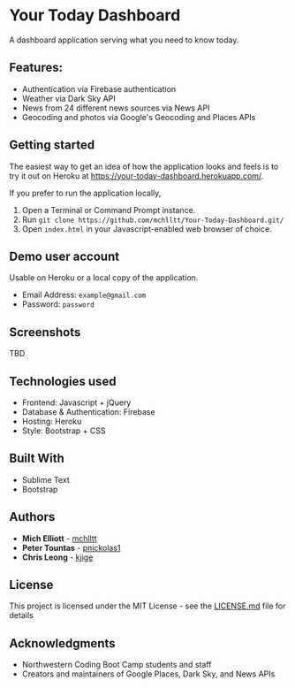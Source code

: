 # Your Today Dashboard
A dashboard application serving what you need to know today.

## Features:

- Authentication via Firebase authentication
- Weather via Dark Sky API
- News from 24 different news sources via News API
- Geocoding and photos via Google's Geocoding and Places APIs

## Getting started
The easiest way to get an idea of how the application looks and feels is to try it out on Heroku at https://your-today-dashboard.herokuapp.com/.

If you prefer to run the application locally,

1. Open a Terminal or Command Prompt instance.
2. Run `git clone https://github.com/mchlltt/Your-Today-Dashboard.git/`
3. Open `index.html` in your Javascript-enabled web browser of choice.

## Demo user account

Usable on Heroku or a local copy of the application.
- Email Address: `example@gmail.com`
- Password: `password`

## Screenshots

TBD

## Technologies used

- Frontend: Javascript + jQuery
- Database & Authentication: Firebase
- Hosting: Heroku
- Style: Bootstrap + CSS

## Built With

- Sublime Text
- Bootstrap

## Authors

* **Mich Elliott** - [mchlltt](https://github.com/mchlltt/)
* **Peter Tountas** - [pnickolas1](https://github.com/pnickolas1/)
* **Chris Leong** - [kjige](https://github.com/kjige/)

## License

This project is licensed under the MIT License - see the [LICENSE.md](LICENSE.md) file for details

## Acknowledgments

* Northwestern Coding Boot Camp students and staff
* Creators and maintainers of Google Places, Dark Sky, and News APIs
